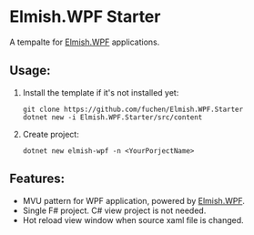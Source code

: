 # Elmish.WPF Starter

A tempalte for [Elmish.WPF](https://github.com/elmish/Elmish.WPF) applications.

## Usage:

1. Install the template if it's not installed yet:
    ```
    git clone https://github.com/fuchen/Elmish.WPF.Starter
    dotnet new -i Elmish.WPF.Starter/src/content
    ```
2. Create project:
    ```
    dotnet new elmish-wpf -n <YourPorjectName>
    ```

## Features:

* MVU pattern for WPF application, powered by [Elmish.WPF](https://github.com/elmish/Elmish.WPF).
* Single F# project. C# view project is not needed.
* Hot reload view window when source xaml file is changed.
